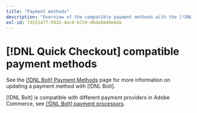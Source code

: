 ```yaml
---
title: "Payment methods"
description: "Overview of the compatible payment methods with the [!DNL Quick Checkout] for Adobe Commerce extension."
exl-id: 7d151477-5932-4ec0-b729-dbda6b49e6da
---
```

# [!DNL Quick Checkout] compatible payment methods

See the [[!DNL Bolt] Payment Methods](https://help.bolt.com/shoppers/guides/checkout/update-payment-method) page for more information on updating a payment method with [!DNL Bolt].

[!DNL Bolt] is compatible with different payment providers in Adobe Commerce, see [[!DNL Bolt] payment processors](https://help.bolt.com/merchants/guides/merchant-setup/checkout/processor-guides/).
